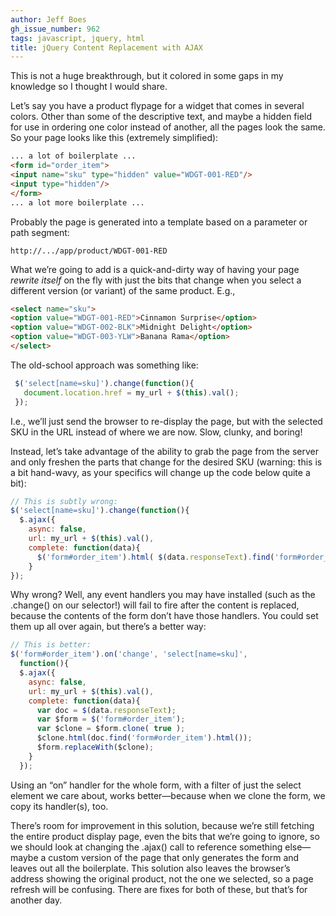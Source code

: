 ```yaml
---
author: Jeff Boes
gh_issue_number: 962
tags: javascript, jquery, html
title: jQuery Content Replacement with AJAX
---
```


This is not a huge breakthrough, but it colored in some gaps in my knowledge so I thought I would share.

Let’s say you have a product flypage for a widget that comes in several colors. Other than some of the descriptive text, and maybe a hidden field for use in ordering one color instead of another, all the pages look the same. So your page looks like this (extremely simplified):

```html
... a lot of boilerplate ...
<form id="order_item">
<input name="sku" type="hidden" value="WDGT-001-RED"/>
<input type="hidden"/>
</form>
... a lot more boilerplate ...
```

Probably the page is generated into a template based on a parameter or path segment:

```nohighlight
http://.../app/product/WDGT-001-RED
```

What we’re going to add is a quick-and-dirty way of having your page *rewrite itself* on the fly with just the bits that change when you select a different version (or variant) of the same product. E.g.,

```html
<select name="sku">
<option value="WDGT-001-RED">Cinnamon Surprise</option>
<option value="WDGT-002-BLK">Midnight Delight</option>
<option value="WDGT-003-YLW">Banana Rama</option>
</select>
```

The old-school approach was something like:

```javascript
 $('select[name=sku]').change(function(){
   document.location.href = my_url + $(this).val();
 });
```

I.e., we’ll just send the browser to re-display the page, but with the selected SKU in the URL instead of where we are now. Slow, clunky, and boring!

Instead, let’s take advantage of the ability to grab the page from the server and only freshen the parts that change for the desired SKU (warning: this is a bit hand-wavy, as your specifics will change up the code below quite a bit):

```javascript
// This is subtly wrong:
$('select[name=sku]').change(function(){
  $.ajax({
    async: false,
    url: my_url + $(this).val(),
    complete: function(data){
      $('form#order_item').html( $(data.responseText).find('form#order_item').html() );
    }
});
```

Why wrong? Well, any event handlers you may have installed (such as the .change() on our selector!) will fail to fire after the content is replaced, because the contents of the form don’t have those handlers. You could set them up all over again, but there’s a better way:

```javascript
// This is better:
$('form#order_item').on('change', 'select[name=sku]',
  function(){
  $.ajax({
    async: false,
    url: my_url + $(this).val(),
    complete: function(data){
      var doc = $(data.responseText);
      var $form = $('form#order_item');
      var $clone = $form.clone( true );
      $clone.html(doc.find('form#order_item').html());
      $form.replaceWith($clone);
    }
  });
```

Using an “on” handler for the whole form, with a filter of just the select element we care about, works better—​because when we clone the form, we copy its handler(s), too.

There’s room for improvement in this solution, because we’re still fetching the entire product display page, even the bits that we’re going to ignore, so we should look at changing the .ajax() call to reference something else—​maybe a custom version of the page that only generates the form and leaves out all the boilerplate. This solution also leaves the browser’s address showing the original product, not the one we selected, so a page refresh will be confusing. There are fixes for both of these, but that’s for another day.
